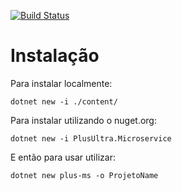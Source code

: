 [![Build Status](https://alefcarlos.visualstudio.com/PlusUltra/_apis/build/status/alefcarlos.PlusUltra.Microservice?branchName=master)](https://alefcarlos.visualstudio.com/PlusUltra/_build/latest?definitionId=4&branchName=master)

# Instalação

Para instalar localmente:

```
dotnet new -i ./content/
```

Para instalar utilizando o nuget.org:

```
dotnet new -i PlusUltra.Microservice
```

E então para usar utilizar:

```
dotnet new plus-ms -o ProjetoName
```